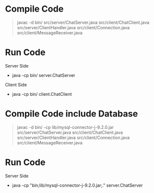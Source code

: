 # Compile Code

>javac -d bin/ src/server/ChatServer.java src/client/ChatClient.java src/server/ClientHandler.java src/client/Connection.java src/client/MessageReceiver.java



# Run Code 

 Server Side

* java -cp bin/ server.ChatServer

 Client Side

* java -cp bin/ client.ChatClient

# Compile Code include Database

>javac -d bin/ -cp lib/mysql-connector-j-9.2.0.jar src/server/ChatServer.java src/client/ChatClient.java src/server/ClientHandler.java src/client/Connection.java src/client/MessageReceiver.java



# Run Code 

 Server Side

* java -cp "bin;lib/mysql-connector-j-9.2.0.jar;." server.ChatServer
